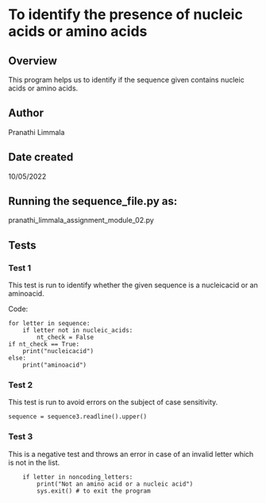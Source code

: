 # To identify the presence of nucleic acids or amino acids

## Overview 
This program helps us to identify if the sequence given contains nucleic acids or amino acids.

## Author
Pranathi Limmala

## Date created
10/05/2022

## Running the sequence_file.py as:
pranathi_limmala_assignment_module_02.py

## Tests
### Test 1 
This test is run to identify whether the given sequence is a nucleicacid or an aminoacid.

Code: 

    for letter in sequence:
        if letter not in nucleic_acids:
            nt_check = False
    if nt_check == True:
        print("nucleicacid")
    else:
        print("aminoacid")


### Test 2

This test is run to avoid errors on the subject of case sensitivity.

    sequence = sequence3.readline().upper()
    
 ### Test 3
This is a negative test and throws an error in case of an invalid letter which is not in the list.

        if letter in noncoding_letters:
            print("Not an amino acid or a nucleic acid")
            sys.exit() # to exit the program
            
    
